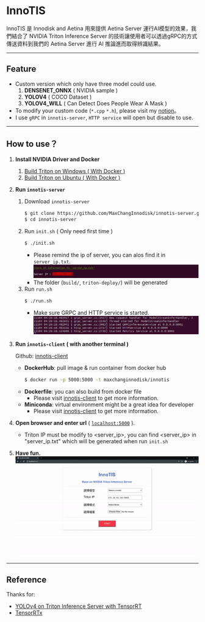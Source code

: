 # InnoTIS

InnoTIS 是 Innodisk and Aetina 用來提供 Aetina Server 運行AI模型的效果，我們結合了 NVIDIA Triton Inference Server 的技術讓使用者可以透過gRPC的方式傳送資料到我們的 Aetina Server 進行 AI 推論進而取得辨識結果。

---
## Feature

* Custom version which only have three model could use.
   1. **DENSENET_ONNX** ( NVIDIA sample )
   2. **YOLOV4** ( COCO Dataset )
   3. **YOLOV4_WILL** ( Can Detect Does People Wear A Mask )
* To modify your custom code (`*.cpp` `*.h`), please visit my [notion](https://max-c.notion.site/Custom-Model-with-YOLOv4-277f3185e53c4f25be5d46cb117cb12a)。 
* I use `gRPC` in `innotis-server`, `HTTP service` will open but disable to use.
---
## How to use？

1. **Install NVIDIA Driver and Docker**
   1. [Build Triton on Windows ( With Docker )](https://max-c.notion.site/Build-Triton-on-Windows10-With-Docker-3d14124387674bb983ac4c8bee1734e8)
   2. [Build Triton on Ubuntu ( With Docker )](https://max-c.notion.site/Build-Triton-on-Ubuntu-With-Docker-db35b8f09d2c47d5b68b0c29c11a27db)
2. **Run `innotis-server`**
   1. Download `innotis-server`
        ```bash
        $ git clone https://github.com/MaxChangInnodisk/innotis-server.git
        $ cd innotis-server
        ```
   2. Run `init.sh` ( Only need first time )
        ```bash
        $ ./init.sh
        ```
        * Please remind the ip of server, you can alos find it in `server_ip.txt`.
            ![image](figures/ip.png)
        * The folder (`build/`, `triton-deploy/`) will be generated
   3. Run `run.sh` 
        ```bash
        $ ./run.sh
        ```
        * Make sure GRPC and HTTP service is started.
            ![image](figures/service_started.png)

3. **Run `innotis-client` ( with another terminal )**

    Github: [innotis-client](https://github.com/MaxChangInnodisk/innotis-client)

    * **DockerHub**: pull image & run container from docker hub
        ```bash
        $ docker run -p 5000:5000 -t maxchanginnodisk/innotis
        ```
    * **Dockerfile**: you can also build from docker file
        * Please visit [innotis-client](https://github.com/MaxChangInnodisk/innotis-client) to get more information.
    * **Miniconda**: virtual environment might be a great idea for developer
        * Please visit [innotis-client](https://github.com/MaxChangInnodisk/innotis-client) to get more information.

4. **Open browser and enter url** ( [`localhost:5000`](http://localhost:5000) ).
    * Triton IP must be modify to <server_ip>, you can find <server_ip> in "server_ip.txt" which will be generated when run `init.sh`
5. **Have fun.**
    ![demo](figures/demo.gif)
---
## Reference

Thanks for:
* [YOLOv4 on Triton Inference Server with TensorRT](https://github.com/isarsoft/yolov4-triton-tensorrt)
* [TensorRTx](https://github.com/wang-xinyu/tensorrtx)

